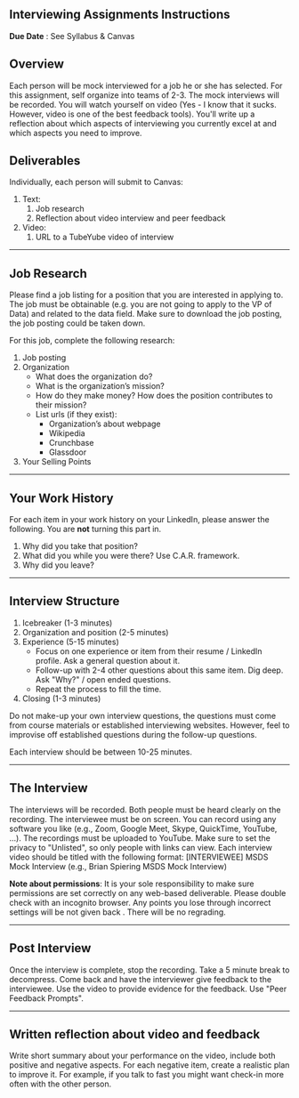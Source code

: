 Interviewing Assignments Instructions
-----

__Due Date__ : See Syllabus & Canvas    

Overview
--------

Each person will be mock interviewed for a job he or she has selected. For this assignment, self organize into teams of 2-3. The mock interviews will be recorded. You will watch yourself on video (Yes - I know that it sucks. However, video is one of the best feedback tools). You'll write up a reflection about which aspects of interviewing you currently excel at and which aspects you need to improve.

Deliverables
------

Individually, each person will submit to Canvas:

1. Text:
    1. Job research
    1. Reflection about video interview and peer feedback
2. Video:
    1. URL to a TubeYube video of interview

-----
Job Research
-----

Please find a job listing for a position that you are interested in applying to. The job must be obtainable (e.g. you are not going to apply to the VP of Data) and related to the data field. Make sure to download the job posting, the job posting could be taken down.
 
For this job, complete the following research:

1. Job posting
1. Organization
    - What does the organization do?
    - What is the organization’s mission?
    - How do they make money? How does the position contributes to their mission?
    - List urls (if they exist):
        + Organization’s about webpage 
        + Wikipedia
        + Crunchbase
        + Glassdoor
2. Your Selling Points 
    

----
Your Work History
----

For each item in your work history on your LinkedIn, please answer the following. You are __not__ turning this part in.

1. Why did you take that position?
2. What did you while you were there? Use C.A.R. framework.
3. Why did you leave?

-----
Interview Structure
------

1. Icebreaker (1-3 minutes)
1. Organization and position (2-5 minutes)
2. Experience (5-15 minutes)
    - Focus on one experience or item from their resume / LinkedIn profile. Ask a general question about it.
    - Follow-up with 2-4 other questions about this same item. Dig deep. Ask "Why?" / open ended questions.
    - Repeat the process to fill the time.
4. Closing (1-3 minutes)

Do not make-up your own interview questions, the questions must come from course materials or established interviewing websites. However, feel to improvise off established questions during the follow-up questions.

Each interview should be between 10-25 minutes.

----
The Interview
-----

The interviews will be recorded. Both people must be heard clearly on the recording. The interviewee must be on screen. You can record using any software you like (e.g., Zoom, Google Meet, Skype, QuickTime, YouTube, ...). The recordings must be uploaded to YouTube. Make sure to set the privacy to "Unlisted", so only people with links can view. Each interview video should be titled with the following format: [INTERVIEWEE] MSDS Mock Interview (e.g., Brian Spiering MSDS Mock Interview)

__Note about permissions__: It is your sole responsibility to make sure permissions are set correctly on any web-based deliverable. Please double check with an incognito browser. Any points you lose through incorrect settings will be not given back . There will be no regrading.

----

Post Interview
-----

Once the interview is complete, stop the recording. Take a 5 minute break to decompress. Come back and have the interviewer give feedback to the interviewee. Use the video to provide evidence for the feedback. Use "Peer Feedback Prompts".

-----
Written reflection about video and feedback
-----

Write short summary about your performance on the video, include both positive and negative aspects. For each negative item, create a realistic plan to improve it. For example, if you talk to fast you might want check-in more often with the other person. 
